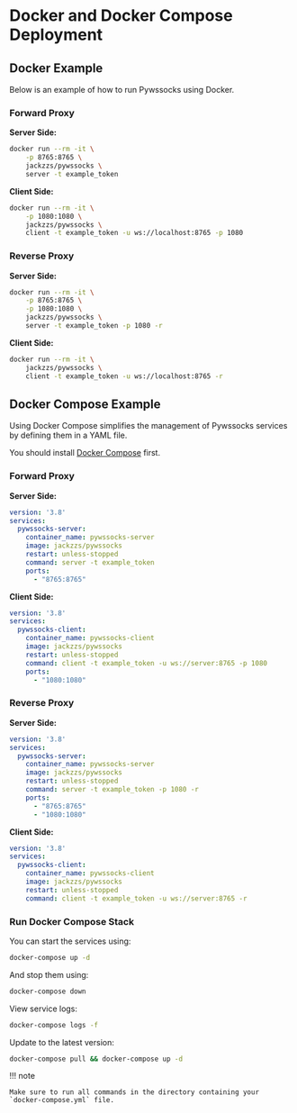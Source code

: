 # Docker and Docker Compose Deployment

## Docker Example

Below is an example of how to run Pywssocks using Docker.

### Forward Proxy

**Server Side:**

```bash
docker run --rm -it \
    -p 8765:8765 \
    jackzzs/pywssocks \
    server -t example_token
```

**Client Side:**

```bash
docker run --rm -it \
    -p 1080:1080 \
    jackzzs/pywssocks \
    client -t example_token -u ws://localhost:8765 -p 1080
```

### Reverse Proxy

**Server Side:**

```bash
docker run --rm -it \
    -p 8765:8765 \
    -p 1080:1080 \
    jackzzs/pywssocks \
    server -t example_token -p 1080 -r
```

**Client Side:**

```bash
docker run --rm -it \
    jackzzs/pywssocks \
    client -t example_token -u ws://localhost:8765 -r
```

## Docker Compose Example

Using Docker Compose simplifies the management of Pywssocks services by defining them in a YAML file.

You should install [Docker Compose](https://docs.docker.com/compose/install/) first.

### Forward Proxy

**Server Side:**

```yaml title="docker-compose.yaml"
version: '3.8'
services:
  pywssocks-server:
    container_name: pywssocks-server
    image: jackzzs/pywssocks
    restart: unless-stopped
    command: server -t example_token
    ports:
      - "8765:8765"
```

**Client Side:**

```yaml title="docker-compose.yaml"
version: '3.8'
services:
  pywssocks-client:
    container_name: pywssocks-client
    image: jackzzs/pywssocks
    restart: unless-stopped
    command: client -t example_token -u ws://server:8765 -p 1080
    ports:
      - "1080:1080"
```

### Reverse Proxy

**Server Side:**

```yaml title="docker-compose.yaml"
version: '3.8'
services:
  pywssocks-server:
    container_name: pywssocks-server
    image: jackzzs/pywssocks
    restart: unless-stopped
    command: server -t example_token -p 1080 -r
    ports:
      - "8765:8765"
      - "1080:1080"
```

**Client Side:**

```yaml title="docker-compose.yaml"
version: '3.8'
services:
  pywssocks-client:
    container_name: pywssocks-client
    image: jackzzs/pywssocks
    restart: unless-stopped
    command: client -t example_token -u ws://server:8765 -r
```

### Run Docker Compose Stack

You can start the services using:

```bash
docker-compose up -d
```

And stop them using:
```bash
docker-compose down
```

View service logs:
```bash
docker-compose logs -f 
```

Update to the latest version:
```bash
docker-compose pull && docker-compose up -d
```

!!! note

    Make sure to run all commands in the directory containing your `docker-compose.yml` file.